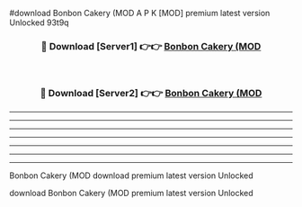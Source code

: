 #download Bonbon Cakery (MOD A P K [MOD] premium latest version Unlocked 93t9q 



<div align="center">
<h3>🔴 Download [Server1] 👉👉 <a href="https://apkdownload3.web.app/">Bonbon Cakery (MOD</a></h3><br>

<h3>🔴 Download [Server2] 👉👉 <a href="https://apkdownload3.web.app/">Bonbon Cakery (MOD</a></h3>
</div>





----------------------------------------------------------

----------------------------------------------------------

----------------------------------------------------------

----------------------------------------------------------

----------------------------------------------------------

----------------------------------------------------------

----------------------------------------------------------

Bonbon Cakery (MOD download premium latest version Unlocked

download Bonbon Cakery (MOD premium latest version Unlocked

